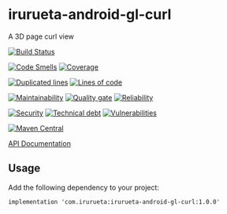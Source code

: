 # irurueta-android-gl-curl
A 3D page curl view

[![Build Status](https://github.com/albertoirurueta/irurueta-android-gl-curl/actions/workflows/main.yml/badge.svg)](https://github.com/albertoirurueta/irurueta-android-gl-curl/actions)

[![Code Smells](https://sonarcloud.io/api/project_badges/measure?project=albertoirurueta_irurueta-android-gl-curl&metric=code_smells)](https://sonarcloud.io/dashboard?id=albertoirurueta_irurueta-android-gl-curl)
[![Coverage](https://sonarcloud.io/api/project_badges/measure?project=albertoirurueta_irurueta-android-gl-curl&metric=coverage)](https://sonarcloud.io/dashboard?id=albertoirurueta_irurueta-android-gl-curl)

[![Duplicated lines](https://sonarcloud.io/api/project_badges/measure?project=albertoirurueta_irurueta-android-gl-curl&metric=duplicated_lines_density)](https://sonarcloud.io/dashboard?id=albertoirurueta_irurueta-android-gl-curl)
[![Lines of code](https://sonarcloud.io/api/project_badges/measure?project=albertoirurueta_irurueta-android-gl-curl&metric=ncloc)](https://sonarcloud.io/dashboard?id=albertoirurueta_irurueta-android-gl-curl)

[![Maintainability](https://sonarcloud.io/api/project_badges/measure?project=albertoirurueta_irurueta-android-gl-curl&metric=sqale_rating)](https://sonarcloud.io/dashboard?id=albertoirurueta_irurueta-android-gl-curl)
[![Quality gate](https://sonarcloud.io/api/project_badges/measure?project=albertoirurueta_irurueta-android-gl-curl&metric=alert_status)](https://sonarcloud.io/dashboard?id=albertoirurueta_irurueta-android-gl-curl)
[![Reliability](https://sonarcloud.io/api/project_badges/measure?project=albertoirurueta_irurueta-android-gl-curl&metric=reliability_rating)](https://sonarcloud.io/dashboard?id=albertoirurueta_irurueta-android-gl-curl)

[![Security](https://sonarcloud.io/api/project_badges/measure?project=albertoirurueta_irurueta-android-gl-curl&metric=security_rating)](https://sonarcloud.io/dashboard?id=albertoirurueta_irurueta-android-gl-curl)
[![Technical debt](https://sonarcloud.io/api/project_badges/measure?project=albertoirurueta_irurueta-android-gl-curl&metric=sqale_index)](https://sonarcloud.io/dashboard?id=albertoirurueta_irurueta-android-gl-curl)
[![Vulnerabilities](https://sonarcloud.io/api/project_badges/measure?project=albertoirurueta_irurueta-android-gl-curl&metric=vulnerabilities)](https://sonarcloud.io/dashboard?id=albertoirurueta_irurueta-android-gl-curl)

[![Maven Central](https://maven-badges.herokuapp.com/maven-central/com.irurueta/irurueta-android-gl-curl/badge.svg)](https://search.maven.org/artifact/com.irurueta/irurueta-android-gl-curl/1.0.0/aar)

[API Documentation](http://albertoirurueta.github.io/irurueta-android-gl-curl)

## Usage

Add the following dependency to your project:

```
implementation 'com.irurueta:irurueta-android-gl-curl:1.0.0'
```


